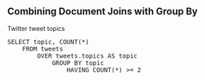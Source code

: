 ## Combining Document Joins with Group By

Twitter tweet topics

<pre id="example">
SELECT topic, COUNT(*) 
	FROM tweets 
		OVER tweets.topics AS topic 
			GROUP BY topic
				HAVING COUNT(*) >= 2
</pre>